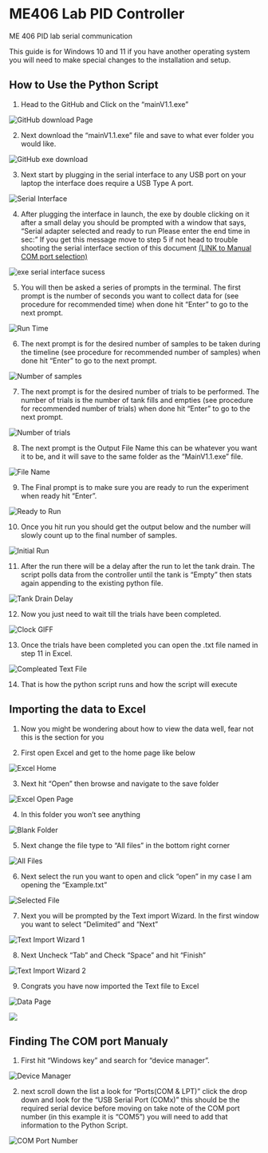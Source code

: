 # ME406 Lab PID Controller
ME 406 PID lab serial communication

This guide is for Windows 10 and 11 if you have another operating system you will need to make special changes to the installation and setup.


## How to Use the Python Script

1.	Head to the GitHub and Click on the “mainV1.1.exe”

![GitHub download Page](/Python%20PID%20Control%20Screenshots/HTUTPS/HTUTPS_1_download%20the%20exe%20part%201.png "GitHub download Page")

2.	Next download the “mainV1.1.exe” file and save to what ever folder you would like.

![GitHub exe download](/Python%20PID%20Control%20Screenshots/HTUTPS/HTUTPS_2_download%20the%20exe%20part%202.png "GitHub exe download")

3.	Next start by plugging in the serial interface to any USB port on your laptop the interface does require a USB Type A port.

![Serial Interface](/Python%20PID%20Control%20Screenshots/HTUTPS/HTUTPS_3_Serial%20Interface.png "Serial Interface")

4.	After plugging the interface in launch, the exe by double clicking on it after a small delay you should be prompted with a window that says, “Serial adapter selected and ready to run Please enter the end time in sec:” If you get this message move to step 5 if not head to trouble shooting the serial interface section of this document [(LINK to Manual COM port selection)](https://github.com/Engineerboy02/ME406LabPIDController/tree/main?tab=readme-ov-file#finding-the-com-port-manualy)

![exe serial interface sucess](/Python%20PID%20Control%20Screenshots/HTUTPS/HTUTPS_4_exe%20serial%20adapter%20sucess.png "exe serial interface sucess")

5.	You will then be asked a series of prompts in the terminal. The first prompt is the number of seconds you want to collect data for (see procedure for recommended time) when done hit “Enter” to go to the next prompt.

![Run Time](/Python%20PID%20Control%20Screenshots/HTUTPS/HTUTPS_5_end%20time.png "Run Time")

6.	The next prompt is for the desired number of samples to be taken during the timeline (see procedure for recommended number of samples) when done hit “Enter” to go to the next prompt.

![Number of samples](/Python%20PID%20Control%20Screenshots/HTUTPS/HTUTPS_6_number%20of%20samples.png "Number of samples")

7.	The next prompt is for the desired number of trials to be performed. The number of trials is the number of tank fills and empties (see procedure for recommended number of trials) when done hit “Enter” to go to the next prompt.

![Number of trials](/Python%20PID%20Control%20Screenshots/HTUTPS/HTUTPS_7_number%20of%20trials.png "Number of trials")

8.	The next prompt is the Output File Name this can be whatever you want it to be, and it will save to the same folder as the “MainV1.1.exe” file.

![File Name](/Python%20PID%20Control%20Screenshots/HTUTPS/HTUTPS_8_filename.png "File Name")

9.	The Final prompt is to make sure you are ready to run the experiment when ready hit “Enter”.

![Ready to Run](/Python%20PID%20Control%20Screenshots/HTUTPS/HTUTPS_9_ready%20to%20run%20confirmation.png "Ready to Run")

10.	Once you hit run you should get the output below and the number will slowly count up to the final number of samples.

![Initial Run](/Python%20PID%20Control%20Screenshots/HTUTPS/HTUTPS_10_Run%20Sampiling.png "Initial Run")

11.	After the run there will be a delay after the run to let the tank drain. The script polls data from the controller until the tank is “Empty” then stats again appending to the existing python file.

![Tank Drain Delay](/Python%20PID%20Control%20Screenshots/HTUTPS/HTUTPS_11_VSC%20Terminal%20during%20first%20delay.png "Tank Drain Delay")

12.	Now you just need to wait till the trials have been completed.

![Clock GIFF](https://media.giphy.com/media/v1.Y2lkPTc5MGI3NjExNmUzcGpvazBidmg5bDYwZW92c3B2MWhldW94aGxzZWttbnlqaTJ6cCZlcD12MV9naWZzX3NlYXJjaCZjdD1n/3oz8xKaR836UJOYeOc/giphy.gif "Clock GIFF")

13.	Once the trials have been completed you can open the .txt file named in step 11 in Excel.

![Compleated Text File](/Python%20PID%20Control%20Screenshots/HTUTPS/HTUTPS_13_VSC%20Terminal%20after%20completion.png "Compleated Text File")

14.	That is how the python script runs and how the script will execute


## Importing the data to Excel

1.	Now you might be wondering about how to view the data well, fear not this is the section for you


2.	First open Excel and get to the home page like below

![Excel Home](/Python%20PID%20Control%20Screenshots/Excel/EFC_2_Excel%20Home%20page.png "Excel Home")

3.	Next hit “Open” then browse and navigate to the save folder

![Excel Open Page](/Python%20PID%20Control%20Screenshots/Excel/EFC_3_Excel%20open%20page.png "Excel Open Page")

4.	In this folder you won’t see anything

![Blank Folder](/Python%20PID%20Control%20Screenshots/Excel/EFC_4_Blank%20File%20explorer.png "Blank Folder")

5.	Next change the file type to “All files” in the bottom right corner

![All Files](/Python%20PID%20Control%20Screenshots/Excel/EFC_5_filled%20File%20explorer.png "All Files")

6.	Next select the run you want to open and click “open” in my case I am opening the “Example.txt”

![Selected File](/Python%20PID%20Control%20Screenshots/Excel/EFC_6_selected%20File%20explorer.png "Selected File")

7.	Next you will be prompted by the Text import Wizard. In the first window you want to select “Delimited” and “Next”

![Text Import Wizard 1](/Python%20PID%20Control%20Screenshots/Excel/EFC_7_Text%20import%20window.png "Text Import Wizard 1")

8.	Next Uncheck “Tab” and Check “Space” and hit “Finish”

![Text Import Wizard 2](/Python%20PID%20Control%20Screenshots/Excel/EFC_8_Text%20import%20finish%20window.png "Text Import Wizard 2")

9.	Congrats you have now imported the Text file to Excel

![Data Page](/Python%20PID%20Control%20Screenshots/Excel/EFC_9_imported%20data.png "Data Page")


![](/Python%20PID%20Control%20Screenshots "")


## Finding The COM port Manualy

1.	First hit “Windows key” and search for “device manager”.

![Device Manager](/Python%20PID%20Control%20Screenshots/COM/COM_3_Device%20maneger%20search.png "Device Manager")

2.	next scroll down the list a look for “Ports(COM & LPT)” click the drop down and look for the “USB Serial Port (COMx)” this should be the required serial device before moving on take note of the COM port number (in this example it is “COM5”) you will need to add that information to the Python Script.

![COM Port Number](/Python%20PID%20Control%20Screenshots/COM/COM_4_Device%20manager%20look%20for%20the%20COMport%20number.png "COM Port Number")

